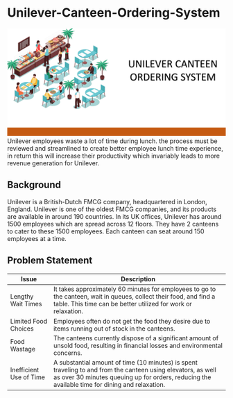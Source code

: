 # Unilever-Canteen-Ordering-System
![](home_screen.PNG)
Unilever employees waste a lot of time during lunch. the process must be reviewed and streamlined to create better employee lunch time experience, in return this will increase their productivity which invariably leads to more revenue generation for Unilever.

## Background 
Unilever is a British-Dutch FMCG company, headquartered in London, England. Unilever is one of the oldest FMCG companies, and its products are available in around 190 countries. In its UK offices, Unilever has around 1500 employees which are spread across 12 floors. They have 2 canteens to cater to these 1500 employees. Each canteen can seat around 150 employees at a time.

## Problem Statement

| Issue                            | Description                                                                                                      |
|----------------------------------|------------------------------------------------------------------------------------------------------------------|
| Lengthy Wait Times               | It takes approximately 60 minutes for employees to go to the canteen, wait in queues, collect their food, and find a table. This time can be better utilized for work or relaxation. |
| Limited Food Choices             | Employees often do not get the food they desire due to items running out of stock in the canteens.                  |
| Food Wastage                     | The canteens currently dispose of a significant amount of unsold food, resulting in financial losses and environmental concerns. |
| Inefficient Use of Time           | A substantial amount of time (10 minutes) is spent traveling to and from the canteen using elevators, as well as over 30 minutes queuing up for orders, reducing the available time for dining and relaxation.|





